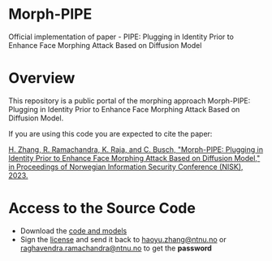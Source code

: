 # Morph-PIPE
Official implementation of paper - PIPE: Plugging in Identity Prior to Enhance Face Morphing Attack Based on Diffusion Model
# Overview
This repository is a public portal of the morphing approach Morph-PIPE: Plugging in Identity Prior to Enhance Face Morphing Attack Based on Diffusion Model.

If you are using this code you are expected to cite the paper:

[H. Zhang, R. Ramachandra, K. Raja, and C. Busch, "Morph-PIPE: Plugging in Identity Prior to Enhance Face Morphing Attack Based on Diffusion Model," in Proceedings of Norwegian Information Security Conference (NISK), 2023.](https://www.ntnu.no/ojs/index.php/nikt/article/view/5649/5095)

# Access to the Source Code

 * Download the [code and models](https://drive.google.com/file/d/1yIp_pQywqLtSV3AWGgCbFPUgV7dufLgN/view?usp=sharing)
 * Sign the [license](Morph-PIPE-license-241217.pdf) and send it back to haoyu.zhang@ntnu.no or raghavendra.ramachandra@ntnu.no to get the **password**

